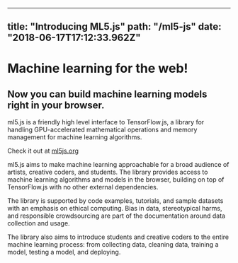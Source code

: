 ---
title: "Introducing ML5.js"
path: "/ml5-js"
date: "2018-06-17T17:12:33.962Z"
------------------

# Machine learning for the web!

## Now you can build machine learning models right in your browser.

ml5.js is a friendly high level interface to TensorFlow.js, a library for handling GPU-accelerated mathematical operations and memory management for machine learning algorithms.

Check it out at [ml5js.org](https://ml5js.org/)

ml5.js aims to make machine learning approachable for a broad audience of artists, creative coders, and students. The library provides access to machine learning algorithms and models in the browser, building on top of TensorFlow.js with no other external dependencies.

The library is supported by code examples, tutorials, and sample datasets with an emphasis on ethical computing. Bias in data, stereotypical harms, and responsible crowdsourcing are part of the documentation around data collection and usage.

The library also aims to introduce students and creative coders to the entire machine learning process: from collecting data, cleaning data, training a model, testing a model, and deploying.
